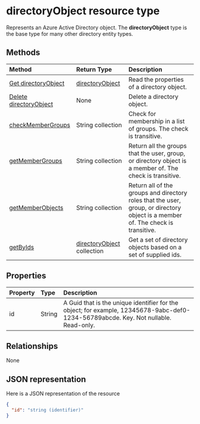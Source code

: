 # directoryObject resource type

Represents an Azure Active Directory object. The **directoryObject** type is the base type for many other directory entity types.

## Methods

| Method       | Return Type  |Description|
|:---------------|:--------|:----------|
|[Get directoryObject](../api/directoryobject_get.md) | [directoryObject](directoryobject.md) |Read the properties  of a directory object.|
|[Delete directoryObject](../api/directoryobject_delete.md) | None |Delete a directory object. |
|[checkMemberGroups](../api/directoryobject_checkmembergroups.md)|String collection|Check for membership in a list of groups. The check is transitive.|
|[getMemberGroups](../api/directoryobject_getmembergroups.md)|String collection|Return all the groups that the user, group, or directory object is a member of. The check is transitive.|
|[getMemberObjects](../api/directoryobject_getmemberobjects.md)|String collection| Return all of the groups and directory roles that the user, group, or directory object is a member of. The check is transitive. |
|[getByIds](../api/directoryobject_getbyids.md) | [directoryObject](directoryobject.md) collection | Get a set of directory objects based on a set of supplied ids. |

## Properties

| Property   | Type |Description|
|:---------------|:--------|:----------|
|id|String|A Guid that is the unique identifier for the object; for example, 12345678-9abc-def0-1234-56789abcde. Key. Not nullable. Read-only.|

## Relationships

None


## JSON representation

Here is a JSON representation of the resource

<!-- {
  "blockType": "resource",
  "optionalProperties": [

  ],
  "keyProperty": "id",
  "@odata.type": "microsoft.graph.directoryObject"
}-->

```json
{
  "id": "string (identifier)"
}

```

<!-- uuid: 8fcb5dbc-d5aa-4681-8e31-b001d5168d79
2015-10-25 14:57:30 UTC -->
<!-- {
  "type": "#page.annotation",
  "description": "directoryObject resource",
  "keywords": "",
  "section": "documentation",
  "tocPath": ""
}-->
